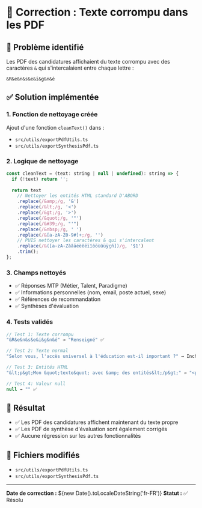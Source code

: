 # 🔧 Correction : Texte corrompu dans les PDF

## 🎯 Problème identifié
Les PDF des candidatures affichaient du texte corrompu avec des caractères `&` qui s'intercalaient entre chaque lettre :
```
&R&e&n&s&e&i&g&n&é
```

## ✅ Solution implémentée

### 1. Fonction de nettoyage créée
Ajout d'une fonction `cleanText()` dans :
- `src/utils/exportPdfUtils.ts`
- `src/utils/exportSynthesisPdf.ts`

### 2. Logique de nettoyage
```javascript
const cleanText = (text: string | null | undefined): string => {
  if (!text) return '';
  
  return text
    // Nettoyer les entités HTML standard D'ABORD
    .replace(/&amp;/g, '&')
    .replace(/&lt;/g, '<')
    .replace(/&gt;/g, '>')
    .replace(/&quot;/g, '"')
    .replace(/&#39;/g, "'")
    .replace(/&nbsp;/g, ' ')
    .replace(/&[a-zA-Z0-9#]+;/g, '')
    // PUIS nettoyer les caractères & qui s'intercalent
    .replace(/&([a-zA-Zàâäéèêëïîôöùûüÿçñ])/g, '$1')
    .trim();
};
```

### 3. Champs nettoyés
- ✅ Réponses MTP (Métier, Talent, Paradigme)
- ✅ Informations personnelles (nom, email, poste actuel, sexe)
- ✅ Références de recommandation
- ✅ Synthèses d'évaluation

### 4. Tests validés
```javascript
// Test 1: Texte corrompu
"&R&e&n&s&e&i&g&n&é" → "Renseigné" ✅

// Test 2: Texte normal
"Selon vous, l'accès universel à l'éducation est-il important ?" → Inchangé ✅

// Test 3: Entités HTML
"&lt;p&gt;Mon &quot;texte&quot; avec &amp; des entités&lt;/p&gt;" → "<p>Mon \"texte\" avec & des entités</p>" ✅

// Test 4: Valeur null
null → "" ✅
```

## 🚀 Résultat
- ✅ Les PDF des candidatures affichent maintenant du texte propre
- ✅ Les PDF de synthèse d'évaluation sont également corrigés
- ✅ Aucune régression sur les autres fonctionnalités

## 📝 Fichiers modifiés
- `src/utils/exportPdfUtils.ts`
- `src/utils/exportSynthesisPdf.ts`

---
**Date de correction :** ${new Date().toLocaleDateString('fr-FR')}
**Statut :** ✅ Résolu
